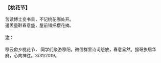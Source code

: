 ### 【桃花节】

苦读博士变书呆，不记桃花哪处开。  
遥羡童鞋春意盛，屋前错把樱花摘。

#### 注：
穆云畲乡桃花节， 同学们聚游穆阳。微信群里诗词怒放，春意盎然。猴哥旅居华府，心向神往。3/31/2019。

